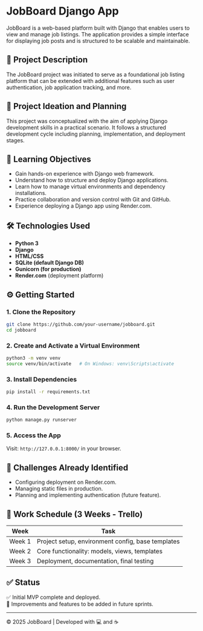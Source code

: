 # JobBoard Django App

JobBoard is a web-based platform built with Django that enables users to view and manage job listings. The application provides a simple interface for displaying job posts and is structured to be scalable and maintainable.

## 📌 Project Description

The JobBoard project was initiated to serve as a foundational job listing platform that can be extended with additional features such as user authentication, job application tracking, and more.

## 🚀 Project Ideation and Planning

This project was conceptualized with the aim of applying Django development skills in a practical scenario. It follows a structured development cycle including planning, implementation, and deployment stages.

## 🎯 Learning Objectives

- Gain hands-on experience with Django web framework.
- Understand how to structure and deploy Django applications.
- Learn how to manage virtual environments and dependency installations.
- Practice collaboration and version control with Git and GitHub.
- Experience deploying a Django app using Render.com.

## 🛠️ Technologies Used

- **Python 3**
- **Django**
- **HTML/CSS**
- **SQLite (default Django DB)**
- **Gunicorn (for production)**
- **Render.com** (deployment platform)

## ⚙️ Getting Started

### 1. Clone the Repository

```bash
git clone https://github.com/your-username/jobboard.git
cd jobboard
```

### 2. Create and Activate a Virtual Environment

```bash
python3 -m venv venv
source venv/bin/activate   # On Windows: venv\Scripts\activate
```

### 3. Install Dependencies

```bash
pip install -r requirements.txt
```

### 4. Run the Development Server

```bash
python manage.py runserver
```

### 5. Access the App

Visit: `http://127.0.0.1:8000/` in your browser.

## 🚧 Challenges Already Identified

- Configuring deployment on Render.com.
- Managing static files in production.
- Planning and implementing authentication (future feature).

## 📅 Work Schedule (3 Weeks - Trello)

| Week | Task |
|------|------|
| Week 1 | Project setup, environment config, base templates |
| Week 2 | Core functionality: models, views, templates |
| Week 3 | Deployment, documentation, final testing |

## ✅ Status

✅ Initial MVP complete and deployed.  
🔄 Improvements and features to be added in future sprints.

---

© 2025 JobBoard | Developed with 💻 and ☕
